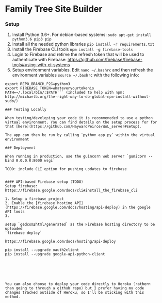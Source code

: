 # Family Tree Site Builder

### Setup

1. Install Python 3.6+. For debian-based systems: `sudo apt-get install python3.6 pip3 pip`
2. Install all the needed python libraries `pip install -r requirements.txt`
3. Install the Firebase CLI tools `npm install -g firebase-tools`
4. Login to Firebase and retirve the refresh token that will be used to authenticate with Firebase: https://github.com/firebase/firebase-tools#using-with-ci-systems
3. Setup environment variables. Edit `nano ~/.bashrc` and then refresh the environment variables `source ~/.bashrc` with the following info:
```export REPO_BRANCH_FAMILY_TREE=master
export REPO_BRANCH_P2G=python3
export FIREBASE_TOKEN=whateveryourtokenis
PATH=~/.local/bin/:$PATH``` (Included to help with npm: http://michaelb.org/the-right-way-to-do-global-npm-install-without-sudo/)

### Testing Locally

When testing/developing your code it is recommeneded to use a python virtual environment. You can find details on the setup process for for that [here](https://github.com/HaywardPeirce/WoL_server#setup).

The app can then be run by calling `python app.py` within the virtual environment

### Deployment

When running in production, use the guincorn web server `gunicorn --bind 0.0.0.0:8000 wsgi` 

TODO: include CLI option for pushing updates to firebase


#### API-based Firebase setup (TODO)
Setup firebase: https://firebase.google.com/docs/cli#install_the_firebase_cli

1. Setup a firebase project
2. Enable the [firebase hosting API](https://firebase.google.com/docs/hosting/api-deploy) in the google API tools
3. 

setup `gedcom2html/generated` as the Firebase hosting directory to be uploaded
`firebase deploy`

https://firebase.google.com/docs/hosting/api-deploy

pip install --upgrade oauth2client
pip install --upgrade google-api-python-client






You can also choose to deploy your code directly to Heroku (rathern than going to through a github repo) but I prefer having my code changes tracked outside of Heroku, so I'll be sticking with this method.

